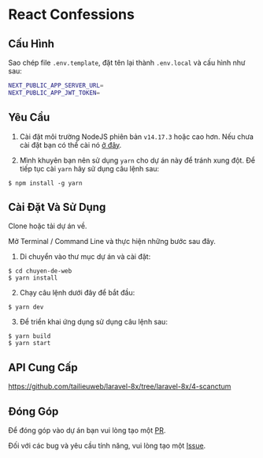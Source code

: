 # React Confessions

## Cấu Hình

Sao chép file `.env.template`, đặt tên lại thành `.env.local` và cấu hình như sau:

```bash
NEXT_PUBLIC_APP_SERVER_URL=
NEXT_PUBLIC_APP_JWT_TOKEN=
```

## Yêu Cầu

1. Cài đặt môi trường NodeJS phiên bản `v14.17.3` hoặc cao hơn. Nếu chưa cài đặt bạn có thể cài nó [ở đây](https://nodejs.org/en/).

2. Mình khuyên bạn nên sử dụng `yarn` cho dự án này để tránh xung đột. Để tiếp tục cài `yarn` hãy sử dụng câu lệnh sau:

```
$ npm install -g yarn
```


## Cài Đặt Và Sử Dụng

Clone hoặc tải dự án về.

Mở Terminal / Command Line và thực hiện những bước sau đây.

1. Di chuyển vào thư mục dự án và cài đặt:

```
$ cd chuyen-de-web
$ yarn install
```

2. Chạy câu lệnh dưới đây để bắt đầu:

```
$ yarn dev
```

3. Để triển khai ứng dụng sử dụng câu lệnh sau:

```
$ yarn build
$ yarn start
```

## API Cung Cấp

https://github.com/tailieuweb/laravel-8x/tree/laravel-8x/4-scanctum

## Đóng Góp

Để đóng góp vào dự án bạn vui lòng tạo một [PR](https://github.com/tronghieu60s/chuyen-de-web/pulls).

Đối với các bug và yêu cầu tính năng, vui lòng tạo một [Issue](https://github.com/tronghieu60s/chuyen-de-web/issues).
